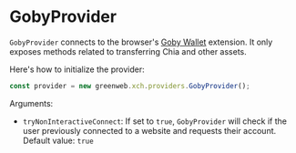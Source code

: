 # GobyProvider

`GobyProvider` connects to the browser's [Goby Wallet](https://www.goby.app/) extension. It only exposes methods related to transferring Chia and other assets.


Here's how to initialize the provider:
```js
const provider = new greenweb.xch.providers.GobyProvider();
```

Arguments:

 - `tryNonInteractiveConnect`: If set to `true`, `GobyProvider` will check if the user previously connected to a website and requests their account. Default value: `true`